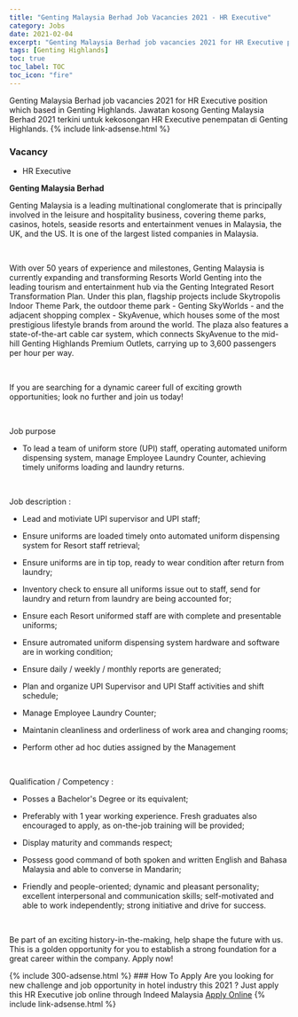 ```yaml
---
title: "Genting Malaysia Berhad Job Vacancies 2021 - HR Executive" 
category: Jobs 
date: 2021-02-04 
excerpt: "Genting Malaysia Berhad job vacancies 2021 for HR Executive position which based in Genting Highlands. Jawatan kosong Genting Malaysia Berhad 2021 terkini untuk kekosongan HR Executive penempatan di Genting Highlands" 
tags: [Genting Highlands] 
toc: true 
toc_label: TOC 
toc_icon: "fire" 
--- 
```


Genting Malaysia Berhad job vacancies 2021 for HR Executive position which based in Genting Highlands. Jawatan kosong Genting Malaysia Berhad 2021 terkini untuk kekosongan HR Executive penempatan di Genting Highlands. 
{% include link-adsense.html %} 
### Vacancy 
- HR Executive 
<div><div><p><b>Genting Malaysia Berhad
</b></p><p>Genting Malaysia is a leading multinational conglomerate that is principally involved in the leisure and hospitality business, covering theme parks, casinos, hotels, seaside resorts and entertainment venues in Malaysia, the UK, and the US. It is one of the largest listed companies in Malaysia.</p><br>
<p></p>
<p>With over 50 years of experience and milestones, Genting Malaysia is currently expanding and transforming Resorts World Genting into the leading tourism and entertainment hub via the Genting Integrated Resort Transformation Plan. Under this plan, flagship projects include Skytropolis Indoor Theme Park, the outdoor theme park - Genting SkyWorlds - and the adjacent shopping complex - SkyAvenue, which houses some of the most prestigious lifestyle brands from around the world. The plaza also features a state-of-the-art cable car system, which connects SkyAvenue to the mid-hill Genting Highlands Premium Outlets, carrying up to 3,600 passengers per hour per way.</p><br>
<p></p>
<p>If you are searching for a dynamic career full of exciting growth opportunities; look no further and join us today!</p><br>
<p></p>
<p>
Job purpose</p>
<ul><li>To lead a team of uniform store (UPI) staff, operating automated uniform dispensing system, manage Employee Laundry Counter, achieving timely uniforms loading and laundry returns.</li></ul><br>
<p></p>
<p>Job description :</p>
<ul><li>Lead and motiviate UPI supervisor and UPI staff;</li></ul>
<ul><li>Ensure uniforms are loaded timely onto automated uniform dispensing system for Resort staff retrieval;</li></ul>
<ul><li>Ensure uniforms are in tip top, ready to wear condition after return from laundry;</li></ul>
<ul><li>Inventory check to ensure all uniforms issue out to staff, send for laundry and return from laundry are being accounted for;</li></ul>
<ul><li>Ensure each Resort uniformed staff are with complete and presentable uniforms;</li></ul>
<ul><li>Ensure autromated uniform dispensing system hardware and software are in working condition;</li></ul>
<ul><li>Ensure daily / weekly / monthly reports are generated;</li></ul>
<ul><li>Plan and organize UPI Supervisor and UPI Staff activities and shift schedule;</li></ul>
<ul><li>Manage Employee Laundry Counter;</li></ul>
<ul><li>Maintanin cleanliness and orderliness of work area and changing rooms;</li></ul>
<ul><li>Perform other ad hoc duties assigned by the Management</li></ul><br>
<p></p>
<p>Qualification / Competency :</p>
<ul><li>Posses a Bachelor's Degree or its equivalent;</li></ul>
<ul><li>Preferably with 1 year working experience. Fresh graduates also encouraged to apply, as on-the-job training will be provided;</li></ul>
<ul><li>Display maturity and commands respect;</li></ul>
<ul><li>Possess good command of both spoken and written English and Bahasa Malaysia and able to converse in Mandarin;</li></ul>
<ul><li>Friendly and people-oriented; dynamic and pleasant personality; excellent interpersonal and communication skills; self-motivated and able to work independently; strong initiative and drive for success.</li></ul><br>
<p></p>
<p>
Be part of an exciting history-in-the-making, help shape the future with us. This is a golden opportunity for you to establish a strong foundation for a great career within the company. Apply now!</p></div></div> 
{% include 300-adsense.html %} 
### How To Apply 
Are you looking for new challenge and job opportunity in hotel industry this 2021 ?
Just apply this HR Executive job online through Indeed Malaysia 
<a href="https://malaysia.indeed.com/viewjob?jk=4ae29c9eb5cdd843" class="btn btn--info" target="_blank" rel="nofollow noopenner">Apply Online</a> 
{% include link-adsense.html %} 